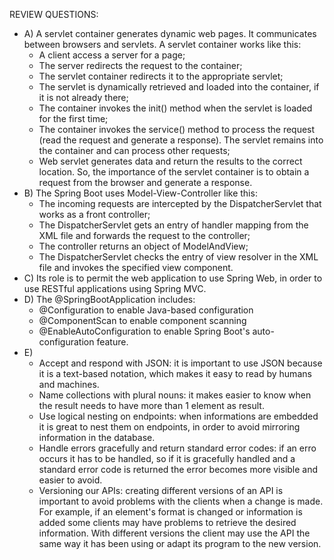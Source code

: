 REVIEW QUESTIONS:

- A) A servlet container generates dynamic web pages. It communicates between browsers and servlets. A servlet container works like this:
    * A client access a server for a page;
    * The server redirects the request to the container;
    * The servlet container redirects it to the appropriate servlet;
    * The servlet is dynamically retrieved and loaded into the container, if it is not already there;
    * The container invokes the init() method when the servlet is loaded for the first time;
    * The container invokes the service() method to process the request (read the request and generate a response). The servlet remains into the container and can process other requests;
    * Web servlet generates data and return the results to the correct location.
    So, the importance of the servlet container is to obtain a request from the browser and generate a response.
- B) The Spring Boot uses Model-View-Controller like this:
    * The incoming requests are intercepted by the DispatcherServlet that works as a front controller;
    * The DispatcherServlet gets an entry of handler mapping from the XML file and forwards the request to the controller;
    * The controller returns an object of ModelAndView;
    * The DispatcherServlet checks the entry of view resolver in the XML file and invokes the specified view component.
- C) Its role is to permit the web application to use Spring Web, in order to use RESTful applications using Spring MVC.
- D) The @SpringBootApplication includes:
    * @Configuration to enable Java-based configuration
    * @ComponentScan to enable component scanning
    * @EnableAutoConfiguration to enable Spring Boot's auto-configuration feature.
- E) 
    * Accept and respond with JSON: it is important to use JSON because it is a text-based notation, which makes it easy to read by humans and machines.
    * Name collections with plural nouns: it makes easier to know when the result needs to have more than 1 element as result.
    * Use logical nesting on endpoints: when informations are embedded it is great to nest them on endpoints, in order to avoid mirroring information in the database.
    * Handle errors gracefully and return standard error codes: if an erro occurs it has to be handled, so if it is gracefully handled and a standard error code is returned the error becomes more visible and easier to avoid.
    * Versioning our APIs: creating different versions of an API is important to avoid problems with the clients when a change is made. For example, if an element's format is changed or information is added some clients may have problems to retrieve the desired information. With different versions the client may use the API the same way it has been using or adapt its program to the new version.
        